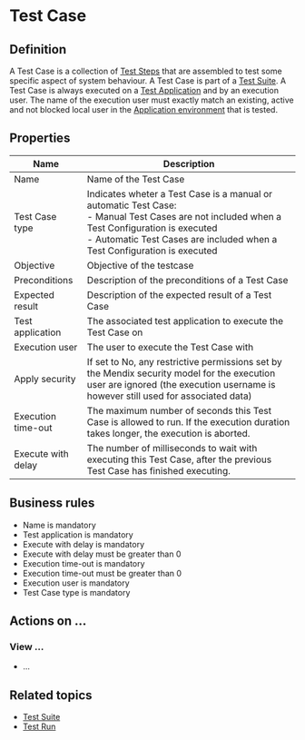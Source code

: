 # Test Case

## Definition

A Test Case is a collection of [Test Steps](test-step) that are assembled to test some specific aspect of system behaviour. A Test Case is part of a [Test Suite](test-suite).
A Test Case is always executed on a [Test Application](test-application) and by an execution user. The name of the execution user must exactly match an existing, active and not blocked local user in the [Application environment](application-environment) that is tested.

## Properties
| Name | Description |
| ----------- | ----------- |
| Name | Name of the Test Case |
| Test Case type | Indicates wheter a Test Case is a manual or automatic Test Case: <br /> - Manual Test Cases are not included when a Test Configuration is executed <br /> - Automatic Test Cases are included when a Test Configuration is executed <br /> |
| Objective | Objective of the testcase |
| Preconditions | Description of the preconditions of a Test Case |
| Expected result | Description of the expected result of a Test Case |
| Test application | The associated test application to execute the Test Case on |
| Execution user | The user to execute the Test Case with |
| Apply security | If set to No, any restrictive permissions set by the Mendix security model for the execution user are ignored (the execution username is however still used for associated data) |
| Execution time-out | The maximum number of seconds this Test Case is allowed to run. If the execution duration takes longer, the execution is aborted. |
| Execute with delay | The number of milliseconds to wait with executing this Test Case, after the previous Test Case has finished executing. |

## Business rules
- Name is mandatory
- Test application is mandatory 
- Execute with delay is mandatory
- Execute with delay must be greater than 0
- Execution time-out is mandatory
- Execution time-out must be greater than 0
- Execution user is mandatory 
- Test Case type is mandatory

## Actions on ...

### View ...
- ...

## Related topics
- [Test Suite](test-suite)
- [Test Run](test-run)
